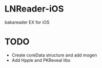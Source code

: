 LNReader-iOS
============

bakareader EX for iOS

TODO
====

 - Create coreData structure and add mogen
 - Add Hpple and PKReveal libs

